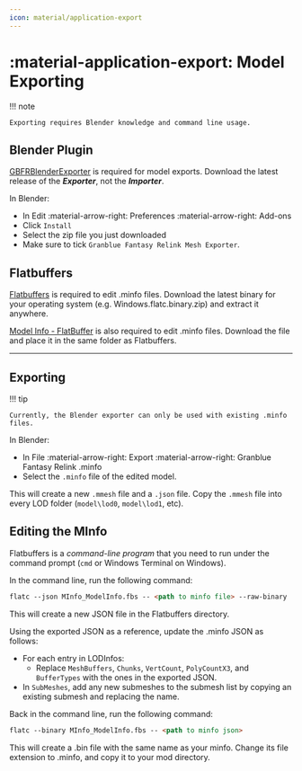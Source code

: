 ```yaml
---
icon: material/application-export
---
```


# :material-application-export: Model Exporting

!!! note

    Exporting requires Blender knowledge and command line usage.

## Blender Plugin

[GBFRBlenderExporter](https://github.com/WistfulHopes/GBFRBlenderImporter/releases) is required for model exports. Download the latest release of the ***Exporter***, not the ***Importer***.

In Blender:

* In Edit :material-arrow-right: Preferences :material-arrow-right: Add-ons
* Click `Install`
* Select the zip file you just downloaded
* Make sure to tick `Granblue Fantasy Relink Mesh Exporter`.

## Flatbuffers

[Flatbuffers](https://github.com/google/flatbuffers/releases/) is required to edit .minfo files. Download the latest binary for your operating system (e.g. Windows.flatc.binary.zip) and extract it anywhere.

[Model Info - FlatBuffer](https://github.com/Nenkai/010GameTemplates/blob/main/Cygames/Granblue%20Fantasy%20-%20Relink/MInfo_ModelInfo.fbs) is also required to edit .minfo files. Download the file and place it in the same folder as Flatbuffers.

---

## Exporting

!!! tip

    Currently, the Blender exporter can only be used with existing .minfo files.

In Blender:

* In File :material-arrow-right: Export :material-arrow-right: Granblue Fantasy Relink .minfo
* Select the `.minfo` file of the edited model.

This will create a new `.mmesh` file and a `.json` file. Copy the `.mmesh` file into every LOD folder (`model\lod0`, `model\lod1`, etc).

## Editing the MInfo

Flatbuffers is a *command-line program* that you need to run under the command prompt (`cmd` or Windows Terminal on Windows).

In the command line, run the following command:

``` markdown title="Command"
flatc --json MInfo_ModelInfo.fbs -- <path to minfo file> --raw-binary
```

This will create a new JSON file in the Flatbuffers directory. 

Using the exported JSON as a reference, update the .minfo JSON as follows:

* For each entry in LODInfos:
    * Replace `MeshBuffers`, `Chunks`, `VertCount`, `PolyCountX3`, and `BufferTypes` with the ones in the exported JSON.
* In `SubMeshes`, add any new submeshes to the submesh list by copying an existing submesh and replacing the name.

Back in the command line, run the following command:

``` markdown title="Command"
flatc --binary MInfo_ModelInfo.fbs -- <path to minfo json>
```

This will create a .bin file with the same name as your minfo. Change its file extension to .minfo, and copy it to your mod directory. 